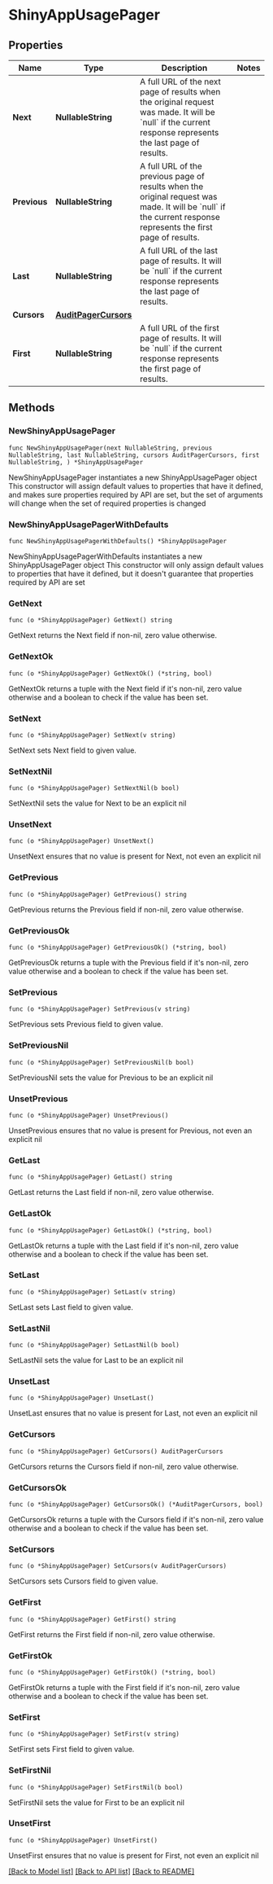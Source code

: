 # ShinyAppUsagePager

## Properties

Name | Type | Description | Notes
------------ | ------------- | ------------- | -------------
**Next** | **NullableString** | A full URL of the next page of results when the original request was made.  It will be &#x60;null&#x60; if the current response represents the last page of results.  | 
**Previous** | **NullableString** | A full URL of the previous page of results when the original request was made.  It will be &#x60;null&#x60; if the current response represents the first page of results.  | 
**Last** | **NullableString** | A full URL of the last page of results.  It will be &#x60;null&#x60; if the current response represents the last page of results.  | 
**Cursors** | [**AuditPagerCursors**](AuditPagerCursors.md) |  | 
**First** | **NullableString** | A full URL of the first page of results.  It will be &#x60;null&#x60; if the current response represents the first page of results.  | 

## Methods

### NewShinyAppUsagePager

`func NewShinyAppUsagePager(next NullableString, previous NullableString, last NullableString, cursors AuditPagerCursors, first NullableString, ) *ShinyAppUsagePager`

NewShinyAppUsagePager instantiates a new ShinyAppUsagePager object
This constructor will assign default values to properties that have it defined,
and makes sure properties required by API are set, but the set of arguments
will change when the set of required properties is changed

### NewShinyAppUsagePagerWithDefaults

`func NewShinyAppUsagePagerWithDefaults() *ShinyAppUsagePager`

NewShinyAppUsagePagerWithDefaults instantiates a new ShinyAppUsagePager object
This constructor will only assign default values to properties that have it defined,
but it doesn't guarantee that properties required by API are set

### GetNext

`func (o *ShinyAppUsagePager) GetNext() string`

GetNext returns the Next field if non-nil, zero value otherwise.

### GetNextOk

`func (o *ShinyAppUsagePager) GetNextOk() (*string, bool)`

GetNextOk returns a tuple with the Next field if it's non-nil, zero value otherwise
and a boolean to check if the value has been set.

### SetNext

`func (o *ShinyAppUsagePager) SetNext(v string)`

SetNext sets Next field to given value.


### SetNextNil

`func (o *ShinyAppUsagePager) SetNextNil(b bool)`

 SetNextNil sets the value for Next to be an explicit nil

### UnsetNext
`func (o *ShinyAppUsagePager) UnsetNext()`

UnsetNext ensures that no value is present for Next, not even an explicit nil
### GetPrevious

`func (o *ShinyAppUsagePager) GetPrevious() string`

GetPrevious returns the Previous field if non-nil, zero value otherwise.

### GetPreviousOk

`func (o *ShinyAppUsagePager) GetPreviousOk() (*string, bool)`

GetPreviousOk returns a tuple with the Previous field if it's non-nil, zero value otherwise
and a boolean to check if the value has been set.

### SetPrevious

`func (o *ShinyAppUsagePager) SetPrevious(v string)`

SetPrevious sets Previous field to given value.


### SetPreviousNil

`func (o *ShinyAppUsagePager) SetPreviousNil(b bool)`

 SetPreviousNil sets the value for Previous to be an explicit nil

### UnsetPrevious
`func (o *ShinyAppUsagePager) UnsetPrevious()`

UnsetPrevious ensures that no value is present for Previous, not even an explicit nil
### GetLast

`func (o *ShinyAppUsagePager) GetLast() string`

GetLast returns the Last field if non-nil, zero value otherwise.

### GetLastOk

`func (o *ShinyAppUsagePager) GetLastOk() (*string, bool)`

GetLastOk returns a tuple with the Last field if it's non-nil, zero value otherwise
and a boolean to check if the value has been set.

### SetLast

`func (o *ShinyAppUsagePager) SetLast(v string)`

SetLast sets Last field to given value.


### SetLastNil

`func (o *ShinyAppUsagePager) SetLastNil(b bool)`

 SetLastNil sets the value for Last to be an explicit nil

### UnsetLast
`func (o *ShinyAppUsagePager) UnsetLast()`

UnsetLast ensures that no value is present for Last, not even an explicit nil
### GetCursors

`func (o *ShinyAppUsagePager) GetCursors() AuditPagerCursors`

GetCursors returns the Cursors field if non-nil, zero value otherwise.

### GetCursorsOk

`func (o *ShinyAppUsagePager) GetCursorsOk() (*AuditPagerCursors, bool)`

GetCursorsOk returns a tuple with the Cursors field if it's non-nil, zero value otherwise
and a boolean to check if the value has been set.

### SetCursors

`func (o *ShinyAppUsagePager) SetCursors(v AuditPagerCursors)`

SetCursors sets Cursors field to given value.


### GetFirst

`func (o *ShinyAppUsagePager) GetFirst() string`

GetFirst returns the First field if non-nil, zero value otherwise.

### GetFirstOk

`func (o *ShinyAppUsagePager) GetFirstOk() (*string, bool)`

GetFirstOk returns a tuple with the First field if it's non-nil, zero value otherwise
and a boolean to check if the value has been set.

### SetFirst

`func (o *ShinyAppUsagePager) SetFirst(v string)`

SetFirst sets First field to given value.


### SetFirstNil

`func (o *ShinyAppUsagePager) SetFirstNil(b bool)`

 SetFirstNil sets the value for First to be an explicit nil

### UnsetFirst
`func (o *ShinyAppUsagePager) UnsetFirst()`

UnsetFirst ensures that no value is present for First, not even an explicit nil

[[Back to Model list]](../README.md#documentation-for-models) [[Back to API list]](../README.md#documentation-for-api-endpoints) [[Back to README]](../README.md)


